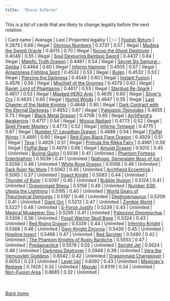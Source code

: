 ```yaml
---
title:  "Disco Inferno"
---
```


This is a list of cards that are likely to change legality before the next rotation.

| Card name | Average | Last | Projected legality |
| :-- |
[Foolish Return](https://db.ygoprodeck.com/card/?search=Foolish%20Return) | 0.2875 | 0.68 | Illegal |
[Glorious Numbers](https://db.ygoprodeck.com/card/?search=Glorious%20Numbers) | 0.3737 | 0.57 | Illegal |
[Mudora the Sword Oracle](https://db.ygoprodeck.com/card/?search=Mudora%20the%20Sword%20Oracle) | 0.4013 | 0.70 | Illegal |
[Kycoo the Ghost Destroyer](https://db.ygoprodeck.com/card/?search=Kycoo%20the%20Ghost%20Destroyer) | 0.4049 | 0.55 | Illegal |
[Soul Devouring Bamboo Sword](https://db.ygoprodeck.com/card/?search=Soul%20Devouring%20Bamboo%20Sword) | 0.4437 | 0.64 | Illegal |
[Malefic Truth Dragon](https://db.ygoprodeck.com/card/?search=Malefic%20Truth%20Dragon) | 0.4461 | 0.54 | Illegal |
[Secret Six Samurai - Genba](https://db.ygoprodeck.com/card/?search=Secret%20Six%20Samurai%20-%20Genba) | 0.4464 | 0.60 | Illegal |
[Inferno Hammer](https://db.ygoprodeck.com/card/?search=Inferno%20Hammer) | 0.4505 | 0.57 | Illegal |
[Amazoness Fighting Spirit](https://db.ygoprodeck.com/card/?search=Amazoness%20Fighting%20Spirit) | 0.4532 | 0.53 | Illegal |
[Buten](https://db.ygoprodeck.com/card/?search=Buten) | 0.4532 | 0.53 | Illegal |
[Piercing the Darkness](https://db.ygoprodeck.com/card/?search=Piercing%20the%20Darkness) | 0.4549 | 0.60 | Illegal |
[Instant Fusion](https://db.ygoprodeck.com/card/?search=Instant%20Fusion) | 0.4576 | 0.56 | Illegal |
[Mischief of the Gnomes](https://db.ygoprodeck.com/card/?search=Mischief%20of%20the%20Gnomes) | 0.4579 | 0.62 | Illegal |
[Raviel, Lord of Phantasms](https://db.ygoprodeck.com/card/?search=Raviel,%20Lord%20of%20Phantasms) | 0.4617 | 0.53 | Illegal |
[Stardust Re-Spark](https://db.ygoprodeck.com/card/?search=Stardust%20Re-Spark) | 0.4617 | 0.53 | Illegal |
[Masked HERO Anki](https://db.ygoprodeck.com/card/?search=Masked%20HERO%20Anki) | 0.4635 | 0.60 | Illegal |
[Silver's Cry](https://db.ygoprodeck.com/card/?search=Silver's%20Cry) | 0.4635 | 0.60 | Illegal |
[Humid Winds](https://db.ygoprodeck.com/card/?search=Humid%20Winds) | 0.4647 | 0.55 | Illegal |
[Last Chapter of the Noble Knights](https://db.ygoprodeck.com/card/?search=Last%20Chapter%20of%20the%20Noble%20Knights) | 0.4648 | 0.90 | Illegal |
[Dark Contract with the Eternal Darkness](https://db.ygoprodeck.com/card/?search=Dark%20Contract%20with%20the%20Eternal%20Darkness) | 0.4652 | 0.67 | Illegal |
[Paleozoic Olenoides](https://db.ygoprodeck.com/card/?search=Paleozoic%20Olenoides) | 0.4655 | 0.73 | Illegal |
[Black Metal Dragon](https://db.ygoprodeck.com/card/?search=Black%20Metal%20Dragon) | 0.4708 | 0.65 | Illegal |
[Archfiend's Awakening](https://db.ygoprodeck.com/card/?search=Archfiend's%20Awakening) | 0.4717 | 0.54 | Illegal |
[Missus Radiant](https://db.ygoprodeck.com/card/?search=Missus%20Radiant) | 0.4773 | 0.52 | Illegal |
[Spell Power Mastery](https://db.ygoprodeck.com/card/?search=Spell%20Power%20Mastery) | 0.4773 | 0.52 | Illegal |
[Inferno Tempest](https://db.ygoprodeck.com/card/?search=Inferno%20Tempest) | 0.4775 | 0.87 | Illegal |
[Number 17: Leviathan Dragon](https://db.ygoprodeck.com/card/?search=Number%2017:%20Leviathan%20Dragon) | 0.4888 | 0.54 | Illegal |
[Fluffal Wings](https://db.ygoprodeck.com/card/?search=Fluffal%20Wings) | 0.4891 | 0.60 | Illegal |
[Red-Eyes Black Flare Dragon](https://db.ygoprodeck.com/card/?search=Red-Eyes%20Black%20Flare%20Dragon) | 0.4929 | 0.51 | Illegal |
[Teva](https://db.ygoprodeck.com/card/?search=Teva) | 0.4929 | 0.51 | Illegal |
[Primula the Rikka Fairy](https://db.ygoprodeck.com/card/?search=Primula%20the%20Rikka%20Fairy) | 0.4961 | 0.59 | Illegal |
[Fluffal Bear](https://db.ygoprodeck.com/card/?search=Fluffal%20Bear) | 0.4979 | 0.66 | Illegal |
[Amulet Dragon](https://db.ygoprodeck.com/card/?search=Amulet%20Dragon) | 0.5012 | 0.45 | Unlimited |
[Bujingi Quilin](https://db.ygoprodeck.com/card/?search=Bujingi%20Quilin) | 0.5039 | 0.41 | Unlimited |
[Phantom Fortress Enterblathnir](https://db.ygoprodeck.com/card/?search=Phantom%20Fortress%20Enterblathnir) | 0.5039 | 0.41 | Unlimited |
[Nidhogg, Generaider Boss of Ice](https://db.ygoprodeck.com/card/?search=Nidhogg,%20Generaider%20Boss%20of%20Ice) | 0.5056 | 0.48 | Unlimited |
[White Rose Dragon](https://db.ygoprodeck.com/card/?search=White%20Rose%20Dragon) | 0.5056 | 0.48 | Unlimited |
[Dark Ruler No More](https://db.ygoprodeck.com/card/?search=Dark%20Ruler%20No%20More) | 0.5062 | 0.45 | Unlimited |
[Archfiend Eccentrick](https://db.ygoprodeck.com/card/?search=Archfiend%20Eccentrick) | 0.5065 | 0.37 | Unlimited |
[Insect Knight](https://db.ygoprodeck.com/card/?search=Insect%20Knight) | 0.5083 | 0.44 | Unlimited |
[Thunder of Ruler](https://db.ygoprodeck.com/card/?search=Thunder%20of%20Ruler) | 0.5097 | 0.45 | Unlimited |
[Bubble Illusion](https://db.ygoprodeck.com/card/?search=Bubble%20Illusion) | 0.5124 | 0.41 | Unlimited |
[Dragonmaid Sheou](https://db.ygoprodeck.com/card/?search=Dragonmaid%20Sheou) | 0.5156 | 0.49 | Unlimited |
[Number S39: Utopia the Lightning](https://db.ygoprodeck.com/card/?search=Number%20S39:%20Utopia%20the%20Lightning) | 0.5195 | 0.40 | Unlimited |
[World Gears of Theurlogical Demiurgy](https://db.ygoprodeck.com/card/?search=World%20Gears%20of%20Theurlogical%20Demiurgy) | 0.5197 | 0.46 | Unlimited |
[Destroyersaurus](https://db.ygoprodeck.com/card/?search=Destroyersaurus) | 0.5209 | 0.41 | Unlimited |
[Giant Orc](https://db.ygoprodeck.com/card/?search=Giant%20Orc) | 0.5212 | 0.47 | Unlimited |
[Zombie World](https://db.ygoprodeck.com/card/?search=Zombie%20World) | 0.5227 | 0.48 | Unlimited |
[S-Force Justify](https://db.ygoprodeck.com/card/?search=S-Force%20Justify) | 0.5239 | 0.43 | Unlimited |
[Magical Musketeer Doc](https://db.ygoprodeck.com/card/?search=Magical%20Musketeer%20Doc) | 0.5295 | 0.41 | Unlimited |
[Paleozoic Dinomischus](https://db.ygoprodeck.com/card/?search=Paleozoic%20Dinomischus) | 0.5306 | 0.36 | Unlimited |
[Fossil Warrior Skull Bone](https://db.ygoprodeck.com/card/?search=Fossil%20Warrior%20Skull%20Bone) | 0.5324 | 0.43 | Unlimited |
[Red Rising Dragon](https://db.ygoprodeck.com/card/?search=Red%20Rising%20Dragon) | 0.5339 | 0.44 | Unlimited |
[Infernity Knight](https://db.ygoprodeck.com/card/?search=Infernity%20Knight) | 0.5368 | 0.46 | Unlimited |
[Gem-Knight Zirconia](https://db.ygoprodeck.com/card/?search=Gem-Knight%20Zirconia) | 0.5439 | 0.45 | Unlimited |
[Howling Insect](https://db.ygoprodeck.com/card/?search=Howling%20Insect) | 0.5468 | 0.47 | Unlimited |
[Red Sprinter](https://db.ygoprodeck.com/card/?search=Red%20Sprinter) | 0.5480 | 0.42 | Unlimited |
[The Phantom Knights of Rusty Bardiche](https://db.ygoprodeck.com/card/?search=The%20Phantom%20Knights%20of%20Rusty%20Bardiche) | 0.5553 | 0.47 | Unlimited |
[Predapractice](https://db.ygoprodeck.com/card/?search=Predapractice) | 0.5576 | 0.02 | Unlimited |
[Spright Jet](https://db.ygoprodeck.com/card/?search=Spright%20Jet) | 0.5624 | 0.46 | Unlimited |
[Darkness Destroyer](https://db.ygoprodeck.com/card/?search=Darkness%20Destroyer) | 0.5948 | 0.39 | Unlimited |
[Vera the Vernusylph Goddess](https://db.ygoprodeck.com/card/?search=Vera%20the%20Vernusylph%20Goddess) | 0.6042 | 0.42 | Unlimited |
[Dragonmaid Changeover](https://db.ygoprodeck.com/card/?search=Dragonmaid%20Changeover) | 0.6053 | 0.23 | Unlimited |
[Level Up!](https://db.ygoprodeck.com/card/?search=Level%20Up!) | 0.6092 | 0.43 | Unlimited |
[Magician's Restage](https://db.ygoprodeck.com/card/?search=Magician's%20Restage) | 0.7428 | 0.35 | Unlimited |
[Mezuki](https://db.ygoprodeck.com/card/?search=Mezuki) | 0.8319 | 0.34 | Unlimited |
[Non-Fusion Area](https://db.ygoprodeck.com/card/?search=Non-Fusion%20Area) | 0.8685 | 0.32 | Unlimited |

<br>

###### [Back home](index)